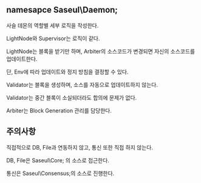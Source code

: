 ## namesapce Saseul\Daemon;

사슬 데몬의 역할별 세부 로직을 작성한다.

LightNode와 Supervisor는 로직이 같다.

LightNode는 블록을 받기만 하며, Arbiter의 소스코드가 변경되면 자신의 소스코드를 업데이트한다.

단, Env에 따라 업데이트와 정지 방침을 결정할 수 있다.

Validator는 블록을 생성하며, 소스를 자동으로 업데이트하지 않는다.

Validator는 중간 블록이 소실되더라도 합의에 문제가 없다.

Arbiter는 Block Generation 관리를 담당한다.


## 주의사항 

직접적으로 DB, File과 연동하지 않고, 통신 또한 직접 하지 않는다.

DB, File은 Saseul\Core; 의 소스로 접근한다.

통신은 Saseul\Consensus;의 소스로 진행한다.